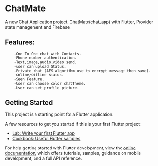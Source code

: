 # ChatMate

A new Chat Application project.
ChatMate(chat_app) with Flutter, Provider state management and Firebase.

## Features:

        -One To One chat with Contacts.
        -Phone number authentication.
        -Text,image,audio,video send.
        -user can upload Status.
        -Private chat (AES algorithm use to encrypt message then save).
        -Online/Offline Status.
        -Seen Feature.
        -User can choose color chatTheme.
        -User can set profile picture.
  

## Getting Started

This project is a starting point for a Flutter application.

A few resources to get you started if this is your first Flutter project:

- [Lab: Write your first Flutter app](https://docs.flutter.dev/get-started/codelab)
- [Cookbook: Useful Flutter samples](https://docs.flutter.dev/cookbook)

For help getting started with Flutter development, view the
[online documentation](https://docs.flutter.dev/), which offers tutorials,
samples, guidance on mobile development, and a full API reference.
